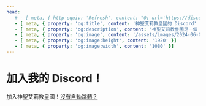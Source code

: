 ```yaml
---
head:
   # - [ meta, { http-equiv: 'Refresh', content: "0; url='https://discord.gg/aAdPbFKynn'" }]
   - [ meta, { property: 'og:title', content: '神聖艾莉教皇國的 Discord' }]
   - [ meta, { property: 'og:description', content: '神聖艾莉教皇國是一個 Discord 伺服器，因為擁有者很喜歡 2024 夏季播出動畫版的《不時輕聲地以俄語遮羞的鄰座艾莉同學》這部作品而改制為國<br>我們可以是一個單純的 Discord 伺服器、或是一個 Minecraft 伺服器，也可以是一個微型國家。<br>現在就加入我們吧！' }]
   - [ meta, { property: 'og:image', content: '/assets/images/2024-06-02_20.15.53.png' }]
   - [ meta, { property: 'og:image:height', content: '1920' }]
   - [ meta, { property: 'og:image:width', content: '1080' }]
---
```

# 加入我的 Discord！
加入神聖艾莉教皇國！[沒有自動跳轉？](https://discord.gg/aAdPbFKynn)

<!-- [若沒有自動重新導向...](https://discord.gg/aAdPbFKynn) -->